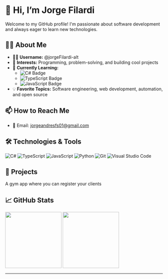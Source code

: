 # 👋 Hi, I’m Jorge Filardi

Welcome to my GitHub profile! I'm passionate about software development and always eager to learn new technologies.

## 👨‍💻 About Me

- 🧑‍💻 **Username:** @jorgeFilardi-alt
- 👀 **Interests:** Programming, problem-solving, and building cool projects
- 🌱 **Currently Learning:**  
  - ![C# Badge](https://img.shields.io/badge/-C%23-239120?style=flat-square&logo=c-sharp&logoColor=white)
  - ![TypeScript Badge](https://img.shields.io/badge/-TypeScript-3178C6?style=flat-square&logo=typescript&logoColor=white)
  - ![JavaScript Badge](https://img.shields.io/badge/-JavaScript-F7DF1E?style=for-the-badge&logo=javascript&logoColor=black)
- 💡 **Favorite Topics:** Software engineering, web development, automation, and open source

## 📫 How to Reach Me

- 📧 Email: [jorgeandresfs01@gmail.com](mailto:jorgeandresfs01@gmail.com)

## 🛠️ Technologies & Tools

![C#](https://img.shields.io/badge/-C%23-239120?style=for-the-badge&logo=c-sharp&logoColor=white)
![TypeScript](https://img.shields.io/badge/-TypeScript-3178C6?style=for-the-badge&logo=typescript&logoColor=white)
![JavaScript](https://img.shields.io/badge/-JavaScript-F7DF1E?style=for-the-badge&logo=javascript&logoColor=black)
![Python](https://img.shields.io/badge/-Python-3776AB?style=for-the-badge&logo=python&logoColor=white)
![Git](https://img.shields.io/badge/-Git-F05032?style=for-the-badge&logo=git&logoColor=white)
![Visual Studio Code](https://img.shields.io/badge/-VS%20Code-007ACC?style=for-the-badge&logo=visual-studio-code&logoColor=white)

## 🚀 Projects

A gym app where you can register your clients

## 📈 GitHub Stats

<p align="left">
  <img height="180em" src="https://github-readme-stats.vercel.app/api?username=jorgeFilardi-alt&show_icons=true&hide_border=true&theme=radical" />
  <img height="180em" src="https://github-readme-stats.vercel.app/api/top-langs/?username=jorgeFilardi-alt&layout=compact&hide_border=true&theme=radical" />
</p>


---

<!---
jorgeFilardi-alt/jorgeFilardi-alt is a ✨ special ✨ repository because its `README.md` (this file) appears on your GitHub profile.
You can click the Preview link to take a look at your changes.
## 👁️ Profile Views

![Profile views](https://komarev.com/ghpvc/?username=jorgeFilardi-alt&color=blueviolet&style=flat-square)

--->
